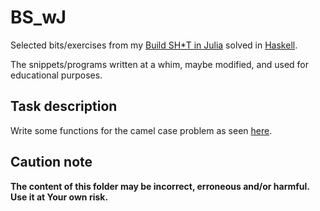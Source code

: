 # BS_wJ

Selected bits/exercises from my [Build SH\*T in Julia](https://b-lukaszuk.github.io/BS_wJ_eng/) solved in [Haskell](https://www.haskell.org/).

The snippets/programs written at a whim, maybe modified, and used for educational purposes.

## Task description

Write some functions for the camel case problem as seen [here](https://b-lukaszuk.github.io/BS_wJ_eng/camel_case.html).

## Caution note

**The content of this folder may be incorrect, erroneous and/or harmful. Use it at Your own risk.**
